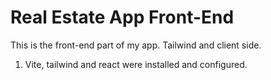 # Real Estate App Front-End

This is the front-end part of my app. Tailwind and client side.

1. Vite, tailwind and react were installed and configured.